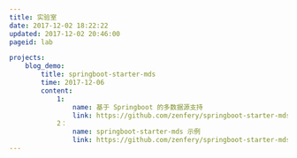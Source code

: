```yaml
---
title: 实验室
date: 2017-12-02 18:22:22
updated: 2017-12-02 20:46:00
pageid: lab

projects:
    blog_demo:
        title: springboot-starter-mds
        time: 2017-12-06
        content:
            1:
                name: 基于 Springboot 的多数据源支持
                link: https://github.com/zenfery/springboot-starter-mds
            2：
                name: springboot-starter-mds 示例
                link: https://github.com/zenfery/springboot-starter-mds/tree/master/mds-sample
---
```

